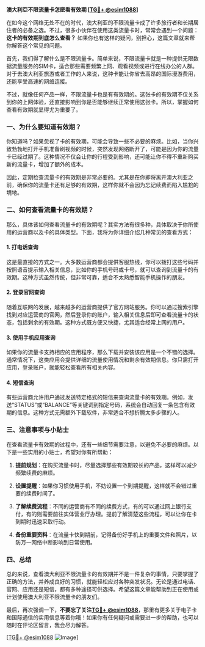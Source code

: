 **澳大利亞不限流量卡怎麽看有效期 [[TG💪+ @esim1088](https://t.me/s/esim1088)]**

在如今这个网络无处不在的时代，澳大利亚的不限流量卡成了许多旅行者和长期居住者的必备之选。不过，很多小伙伴在使用这类流量卡时，常常会遇到一个问题：**这卡的有效期到底怎么查看？** 如果你也有这样的疑问，别担心，这篇文章就来帮你解答这个常见的问题。

首先，我们得了解什么是不限流量卡。简单来说，不限流量卡就是一种提供无限数据流量服务的SIM卡，适合那些需要频繁上网、观看视频或进行在线办公的人群。对于去澳大利亚旅游或者工作的人来说，这种卡能让你省去高昂的国际漫游费用，还能享受高速的网络连接。

不过，就像任何产品一样，不限流量卡也是有有效期的。这张卡的有效期不仅关系到你的上网体验，还直接影响到你是否能够继续正常使用这张卡。所以，掌握如何查看有效期就显得尤为重要了。

### **一、为什么要知道有效期？**

你知道吗？如果忽视了卡的有效期，可能会导致一些不必要的麻烦。比如，当你兴致勃勃地打开手机准备刷视频的时候，突然发现网络断开了，可能是因为你的流量卡已经过期了。这种情况不仅会让你的行程受到影响，还可能让你不得不重新购买新的流量卡，增加了额外的成本。

因此，定期检查流量卡的有效期是非常必要的。尤其是在你即将离开澳大利亚之前，确保你的流量卡还有足够的有效期，这样你就不会因为忘记续费而陷入尴尬的境地。

### **二、如何查看流量卡的有效期？**

那么，具体该如何查看流量卡的有效期呢？其实方法有很多种，具体取决于你所使用的运营商以及卡的具体类型。下面，我将为你详细介绍几种常见的查看方式：

#### **1. 打电话查询**
这是最直接的方式之一。大多数运营商都会提供客服热线，你可以拨打这些号码并按照语音提示输入相关信息，比如你的手机号码或卡号，就可以查询到流量卡的有效期。这种方式虽然传统，但非常可靠，适合不太熟悉智能手机操作的朋友。

#### **2. 登录官网查询**
随着互联网的发展，越来越多的运营商提供了官方网站服务。你可以通过搜索引擎找到对应运营商的官网，然后登录你的账户，输入相关信息后即可查看流量卡的状态，包括剩余的有效期。这种方式既方便又快捷，尤其适合经常上网的用户。

#### **3. 使用手机应用查询**
如果你的流量卡支持相应的应用程序，那么下载并安装该应用是一个不错的选择。通常情况下，这类应用会提供详细的流量使用情况和剩余有效期信息。你只需打开应用，登录账户，就能轻松查看所有相关内容。

#### **4. 短信查询**
有些运营商允许用户通过发送特定格式的短信来查询流量卡的有效期。例如，发送“STATUS”或“BALANCE”等关键词到指定号码，系统会自动回复一条包含有效期的信息。这种方式无需额外下载软件，非常适合不想折腾太多步骤的人。

### **三、注意事项与小贴士**

在查看流量卡有效期的过程中，还有一些细节需要注意，以避免不必要的麻烦。以下是一些实用的小贴士，希望对你有所帮助：

1. **提前规划**：在购买流量卡时，尽量选择那些有效期较长的产品，这样可以减少频繁续费的麻烦。
   
2. **设置提醒**：如果你习惯使用手机，不妨设置一个到期提醒，这样就不会错过重要的续费时间了。

3. **了解续费流程**：不同的运营商有不同的续费方式，有的可以通过网上银行支付，有的则需要前往实体营业厅办理。提前了解清楚这些流程，可以让你在卡到期时迅速采取行动。

4. **备份重要资料**：在流量卡快到期前，记得备份好手机上的重要文件和照片，以防万一网络中断影响到日常使用。

### **四、总结**

总的来说，查看澳大利亚不限流量卡的有效期并不是一件复杂的事情，只要掌握了正确的方法，并养成良好的习惯，就能轻松应对各种突发状况。无论是通过电话、官网、应用还是短信，都有多种途径可供选择。希望这篇文章能帮助到正在使用或计划使用澳大利亚不限流量卡的朋友们。

最后，再次强调一下，**不要忘了关注[TG💪+ @esim1088](https://t.me/s/esim1088)**，那里有更多关于电子卡和国际通信的实用信息等着你哦！如果你有任何疑问或需要进一步的帮助，也可以随时在评论区留言，我会尽力解答。

[[TG💪+ @esim1088](https://t.me/s/esim1088) ![Image](https://i.postimg.cc/4NQfJmqS/Snipaste-2025-05-13-00-14-12.png)]